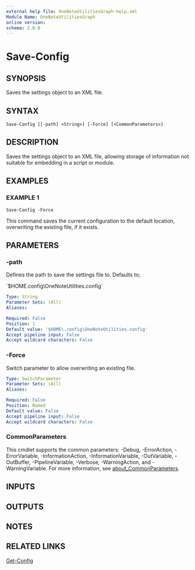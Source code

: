 ```yaml
---
external help file: OneNoteUtilitiesGraph-help.xml
Module Name: OneNoteUtilitiesGraph
online version:
schema: 2.0.0
---
```


# Save-Config

## SYNOPSIS
Saves the settings object to an XML file.

## SYNTAX

```
Save-Config [[-path] <String>] [-Force] [<CommonParameters>]
```

## DESCRIPTION
Saves the settings object to an XML file, allowing storage of information not suitable for embedding in a script or module.

## EXAMPLES

### EXAMPLE 1
```
Save-Config -Force
```

This command saves the current configuration to the default location, overwriting the existing file, if it exists.

## PARAMETERS

### -path
Defines the path to save the settings file to.
Defaults to;

\`$HOME\.config\OneNoteUtilities.config\`

```yaml
Type: String
Parameter Sets: (All)
Aliases:

Required: False
Position: 1
Default value: '$HOME\.config\OneNoteUtilities.config'
Accept pipeline input: False
Accept wildcard characters: False
```

### -Force
Switch parameter to allow overwriting an existing file.

```yaml
Type: SwitchParameter
Parameter Sets: (All)
Aliases:

Required: False
Position: Named
Default value: False
Accept pipeline input: False
Accept wildcard characters: False
```

### CommonParameters
This cmdlet supports the common parameters: -Debug, -ErrorAction, -ErrorVariable, -InformationAction, -InformationVariable, -OutVariable, -OutBuffer, -PipelineVariable, -Verbose, -WarningAction, and -WarningVariable. For more information, see [about_CommonParameters](http://go.microsoft.com/fwlink/?LinkID=113216).

## INPUTS

## OUTPUTS

## NOTES

## RELATED LINKS

[Get-Config]()

